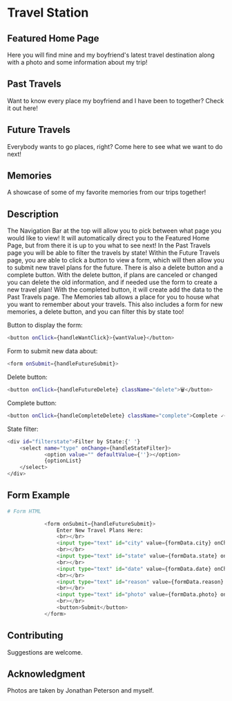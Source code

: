 # Travel Station

## Featured Home Page

Here you will find mine and my boyfriend's latest travel destination along with a photo and some information about my trip!

## Past Travels

Want to know every place my boyfriend and I have been to together? Check it out here!

## Future Travels

Everybody wants to go places, right? Come here to see what we want to do next!

## Memories

A showcase of some of my favorite memories from our trips together!


## Description

The Navigation Bar at the top will allow you to pick between what page you would like to view! It will automatically direct you to the Featured Home Page, but from there it is up to you what to see next!
In the Past Travels page you will be able to filter the travels by state!
Within the Future Travels page, you are able to click a button to view a form, which will then allow you to submit new travel plans for the future. There is also a delete button and a complete button. With the delete button, if plans are canceled or changed you can delete the old information, and if needed use the form to create a new travel plan! With the completed button, it will create add the data to the Past Travels page.
The Memories tab allows a place for you to house what you want to remember about your travels. This also includes a form for new memories, a delete button, and you can filter this by state too!

Button to display the form:
```bash
<button onClick={handleWantClick}>{wantValue}</button>
```

Form to submit new data about:
```bash
<form onSubmit={handleFutureSubmit}>
```

Delete button:
```bash
<button onClick={handleFutureDelete} className="delete">🗑️</button>
```

Complete button:
```bash
<button onClick={handleCompleteDelete} className="complete">Complete 🗸</button>
```

State filter:
```bash
<div id="filterstate">Filter by State:{' '}
    <select name="type" onChange={handleStateFilter}>
            <option value="" defaultValue={''}></option>
            {optionList}
    </select>
</div>
```

## Form Example

```python
# Form HTML

            <form onSubmit={handleFutureSubmit}>
                Enter New Travel Plans Here:
                <br></br>
                <input type="text" id="city" value={formData.city} onChange={handleFutureChange} placeholder="City/Activity"/>
                <br></br>
                <input type="text" id="state" value={formData.state} onChange={handleFutureChange} placeholder="State"/>
                <br></br>
                <input type="text" id="date" value={formData.date} onChange={handleFutureChange} placeholder="Date"/>
                <br></br>
                <input type="text" id="reason" value={formData.reason} onChange={handleFutureChange} placeholder="Reason for the trip"/>
                <br></br>
                <input type="text" id="photo" value={formData.photo} onChange={handleFutureChange} placeholder="Image URL"/>
                <br></br>
                <button>Submit</button>
            </form>
```

## Contributing

Suggestions are welcome.

## Acknowledgment
Photos are taken by Jonathan Peterson and myself.
